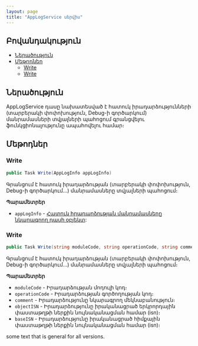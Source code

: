 ```yaml
---
layout: page
title: "AppLogService սերվիս" 
---
```


## Բովանդակություն

- [Ներածություն](#ներածություն)
- [Մեթոդներ](#մեթոդներ)
  - [Write](#write)
  - [Write](#write-1)

## Ներածություն

AppLogService դասը նախատեսված է հատուկ իրադարձությունների (տարբերակի փոփոխություն, Debug-ի գործարկում) մանրամասների տվյալների պահոցում գրանցվելու ֆունկցիոնալությունը ապահովելու համար։

## Մեթոդներ

<div class="version-block" data-version="1.0" markdown="1">

### Write

```c#
public Task Write(AppLogInfo appLogInfo)
```

Գրանցում է հատուկ իրադարձության (տարբերակի փոփոխություն, Debug-ի գործարկում...) մանրամասները տվյալների պահոցում։

**Պարամետրեր**

* `appLogInfo` - [Հատուկ իրադարձության մանրամասները նկարագրող դասի օբյեկտ](../types/AppLogInfo.md):

</div>

<div class="version-block" data-version="2.0" markdown="1">

### Write

```c#
public Task Write(string moduleCode, string operationCode, string comment, int objectISN, int baseISN)
```

Գրանցում է հատուկ իրադարձության (տարբերակի փոփոխություն, Debug-ի գործարկում...) մանրամասները տվյալների պահոցում։

**Պարամետրեր**

* `moduleCode` - Իրադարձության մոդուլի կոդ։
* `operationCode` - Իրադարձության գործողության կոդ։
* `comment` - Իրադարձությունը նկարագրող մեկնաբանություն։
* `objectISN` - Իրադարձությունը իրականացրած երկրորդային փաստաթղթի ներքին նույնականացման համար (isn)։
* `baseISN` - Իրադարձությունը իրականացրած հիմքային փաստաթղթի ներքին նույնականացման համար (isn)։

</div>

some text that is general for all versions.

